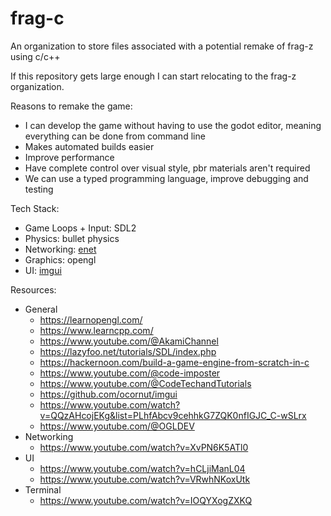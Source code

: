 # frag-c

An organization to store files associated with a potential remake of frag-z using c/c++

If this repository gets large enough I can start relocating to the frag-z organization.

Reasons to remake the game:
* I can develop the game without having to use the godot editor, meaning everything can be done from command line
* Makes automated builds easier
* Improve performance
* Have complete control over visual style, pbr materials aren't required
* We can use a typed programming language, improve debugging and testing

Tech Stack:
* Game Loops + Input: SDL2
* Physics: bullet physics
* Networking: [enet](http://enet.bespin.org/)
* Graphics: opengl
* UI: [imgui](https://github.com/ocornut/imgui)

Resources:
* General
  * https://learnopengl.com/
  * https://www.learncpp.com/
  * https://www.youtube.com/@AkamiChannel
  * https://lazyfoo.net/tutorials/SDL/index.php
  * https://hackernoon.com/build-a-game-engine-from-scratch-in-c
  * https://www.youtube.com/@code-imposter
  * https://www.youtube.com/@CodeTechandTutorials
  * https://github.com/ocornut/imgui
  * https://www.youtube.com/watch?v=QQzAHcojEKg&list=PLhfAbcv9cehhkG7ZQK0nfIGJC_C-wSLrx
  * https://www.youtube.com/@OGLDEV
* Networking
  * https://www.youtube.com/watch?v=XvPN6K5ATl0
* UI
  * https://www.youtube.com/watch?v=hCLjiManL04
  * https://www.youtube.com/watch?v=VRwhNKoxUtk
* Terminal
  * https://www.youtube.com/watch?v=IOQYXogZXKQ
